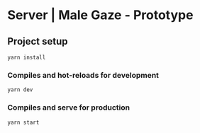 # Server | Male Gaze - Prototype

## Project setup
```
yarn install
```

### Compiles and hot-reloads for development
```
yarn dev
```

### Compiles and serve for production
```
yarn start
```
